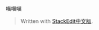 
喵喵喵

> Written with [StackEdit中文版](https://stackedit.cn/).
<!--stackedit_data:
eyJoaXN0b3J5IjpbLTIwMTU3ODM0ODBdfQ==
-->